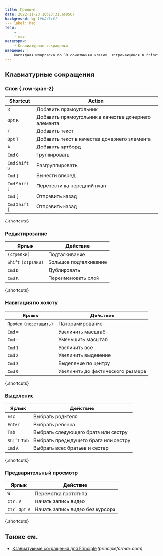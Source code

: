 ```yaml
---
title: Принцип
date: 2022-11-23 16:23:31.698567
background: bg-[#b245c6]
--- label: Mac
теги:
    -
    - mac
категории:
    - Клавиатурные сокращения
введение: |
    Наглядная шпаргалка по 30 сочетаниям клавиш, встречающимся в Principle. Это приложение предназначено только для MacOS.
---
```




Клавиатурные сокращения
------------------



### Слои {.row-span-2}

Shortcut | Action
---|---
`R` | Добавить прямоугольник
`Opt` `R` | Добавить прямоугольник в качестве дочернего элемента
`T` | Добавить текст
`Opt` `T` | Добавить текст в качестве дочернего элемента
`A` | Добавить артборд
`Cmd` `G` | Группировать
`Cmd` `Shift` `G` | Разгруппировать
`Cmd` `]` | Вынести вперед
`Cmd` `Shift` `]` | Перенести на передний план
`Cmd` `[` | Отправить назад
`Cmd` `Shift` `[` | Отправить назад
{.shortcuts}


### Редактирование

Ярлык | Действие
---|---
`(стрелки)` | Подталкивание
`Shift` `(стрелки)` | Большое подталкивание
`Cmd` `D` | Дублировать
`Cmd` `R` | Переименовать слой
{.shortcuts}


### Навигация по холсту

Ярлык | Действие
---|---
`Пробел` `(перетащить)` | Панорамирование
`Cmd` `=` | Увеличить масштаб
`Cmd` `-` | Уменьшить масштаб
`Cmd` `1` | Увеличить все
`Cmd` `2` | Увеличить выделение
`Cmd` `3` | Выделение по центру
`Cmd` `0` | Увеличить до фактического размера
{.shortcuts}


### Выделение

Ярлык | Действие
---|---
`Esc` | Выбрать родителя
`Enter` | Выбрать ребенка
`Tab` | Выбрать следующего брата или сестру
`Shift` `Tab` | Выбрать предыдущего брата или сестру
`Cmd` `A` | Выбрать всех братьев и сестер
{.shortcuts}


### Предварительный просмотр

Ярлык | Действие
---|---
`W` | Перемотка прототипа
`Ctrl` `V` | Начать запись видео
`Ctrl` `Opt` `V` | Начать запись видео без курсора
{.shortcuts}




Также см.
--------
- [Клавиатурные сокращения для Principle](https://principleformac.com/docs.html#shortcuts) _(principleformac.com)_
